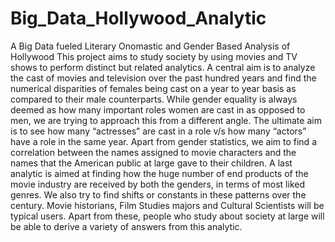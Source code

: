 # Big_Data_Hollywood_Analytic
A Big Data fueled Literary Onomastic and Gender Based Analysis of Hollywood
This project aims to study society by using movies and TV shows to perform distinct but related analytics. A central aim is to 
analyze the cast of movies and television over the past hundred years and find the numerical disparities of females being cast 
on a year to year basis as compared to their male counterparts. While gender equality is always deemed as how many important 
roles women are cast in as opposed to men, we are trying to approach this from a different angle. The ultimate aim is to see 
how many “actresses” are cast in a role v/s how many “actors” have a role in the same year. Apart from gender statistics, we 
aim to find a correlation between the names assigned to movie characters and the names that the American public at large gave 
to their children. A last analytic is aimed at finding how the huge number of end products of the movie industry are received 
by both the genders, in terms of most liked genres. We also try to find shifts or constants in these patterns over the century. 
Movie historians, Film Studies majors and Cultural Scientists will be typical users. Apart from these, people who study about 
society at large will be able to derive a variety of answers from this analytic.
